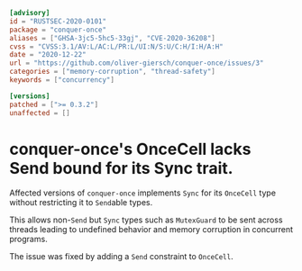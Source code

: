 ```toml
[advisory]
id = "RUSTSEC-2020-0101"
package = "conquer-once"
aliases = ["GHSA-3jc5-5hc5-33gj", "CVE-2020-36208"]
cvss = "CVSS:3.1/AV:L/AC:L/PR:L/UI:N/S:U/C:H/I:H/A:H"
date = "2020-12-22"
url = "https://github.com/oliver-giersch/conquer-once/issues/3"
categories = ["memory-corruption", "thread-safety"]
keywords = ["concurrency"]

[versions]
patched = [">= 0.3.2"]
unaffected = []
```

# conquer-once's OnceCell lacks Send bound for its Sync trait.

Affected versions of `conquer-once` implements `Sync` for its `OnceCell` type
without restricting it to `Send`able types.

This allows non-`Send` but `Sync` types such as `MutexGuard` to be sent across
threads leading to undefined behavior and memory corruption in concurrent
programs.

The issue was fixed by adding a `Send` constraint to `OnceCell`.
